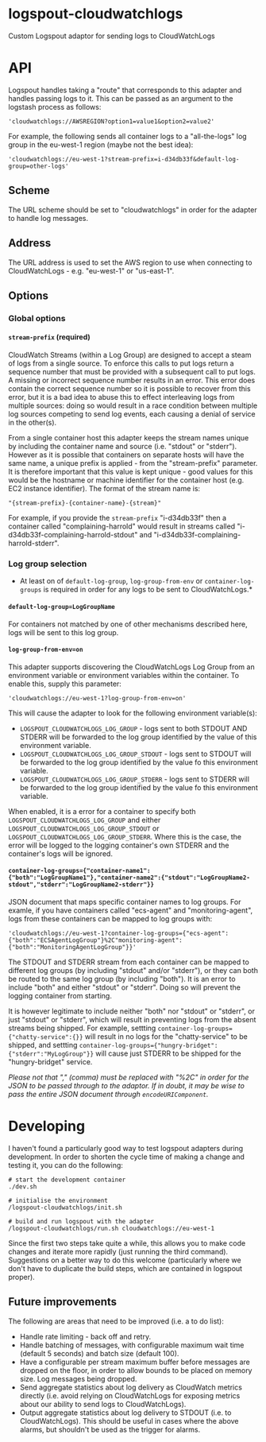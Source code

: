 # logspout-cloudwatchlogs

Custom Logspout adaptor for sending logs to CloudWatchLogs

# API

Logspout handles taking a "route" that corresponds to this adapter and handles passing logs to it. This can be passed as an argument to the logstash process as follows:

    'cloudwatchlogs://AWSREGION?option1=value1&option2=value2'

For example, the following sends all container logs to a "all-the-logs" log group in the eu-west-1 region (maybe not the best idea):

    'cloudwatchlogs://eu-west-1?stream-prefix=i-d34db33f&default-log-group=other-logs'

## Scheme

The URL scheme should be set to "cloudwatchlogs" in order for the adapter to handle log messages.

## Address

The URL address is used to set the AWS region to use when connecting to CloudWatchLogs - e.g. "eu-west-1" or "us-east-1".

## Options

### Global options

#### `stream-prefix` (required)

CloudWatch Streams (within a Log Group) are designed to accept a steam of logs from a single source. To enforce this calls to put logs return a sequence number that must be provided with a subsequent call to put logs. A missing or incorrect sequence number results in an error. This error does contain the correct sequence number so it is possible to recover from this error, but it is a bad idea to abuse this to effect interleaving logs from multiple sources: doing so would result in a race condition between multiple log sources competing to send log events, each causing a denial of service in the other(s).

From a single container host this adapter keeps the stream names unique by including the container name and source (i.e. "stdout" or "stderr"). However as it is possible that containers on separate hosts will have the same name, a unique prefix is applied - from the "stream-prefix" parameter. It is therefore important that this value is kept unique - good values for this would be the hostname or machine identifier for the container host (e.g. EC2 instance identifier). The format of the stream name is:

    "{stream-prefix}-{container-name}-{stream}"

For example, if you provide the `stream-prefix` "i-d34db33f" then a container called "complaining-harrold" would result in streams called "i-d34db33f-complaining-harrold-stdout" and "i-d34db33f-complaining-harrold-stderr".

### Log group selection

* At least on of `default-log-group`, `log-group-from-env` or `container-log-groups` is required in order for any logs to be sent to CloudWatchLogs.*

#### `default-log-group=LogGroupName`

For containers not matched by one of other mechanisms described here, logs will be sent to this log group.

#### `log-group-from-env=on`

This adapter supports discovering the CloudWatchLogs Log Group from an environment variable or environment variables within the container. To enable this, supply this parameter:

    'cloudwatchlogs://eu-west-1?log-group-from-env=on'

This will cause the adapter to look for the following environment variable(s):

* `LOGSPOUT_CLOUDWATCHLOGS_LOG_GROUP` - logs sent to both STDOUT AND STDERR will be forwarded to the log group identified by the value of this environment variable.
* `LOGSPOUT_CLOUDWATCHLOGS_LOG_GROUP_STDOUT` - logs sent to STDOUT will be forwarded to the log group identified by the value fo this environment variable.
* `LOGSPOUT_CLOUDWATCHLOGS_LOG_GROUP_STDERR` - logs sent to STDERR will be forwarded to the log group identified by the value fo this environment variable.

When enabled, it is a error for a container to specify both `LOGSPOUT_CLOUDWATCHLOGS_LOG_GROUP` and either `LOGSPOUT_CLOUDWATCHLOGS_LOG_GROUP_STDOUT` or `LOGSPOUT_CLOUDWATCHLOGS_LOG_GROUP_STDERR`. Where this is the case, the error will be logged to the logging container's own STDERR and the container's logs will be ignored.

#### `container-log-groups={"container-name1":{"both":"LogGroupName1"},"container-name2":{"stdout":"LogGroupName2-stdout","stderr":"LogGroupName2-stderr"}}`

JSON document that maps specific container names to log groups. For examle, if you have containers called "ecs-agent" and "monitoring-agent", logs from these containers can be mapped to log groups with:

    'cloudwatchlogs://eu-west-1?container-log-groups={"ecs-agent":{"both":"ECSAgentLogGroup"}%2C"monitoring-agent":{"both":"MonitoringAgentLogGroup"}}'

The STDOUT and STDERR stream from each container can be mapped to different log groups (by including "stdout" and/or "stderr"), or they can both be routed to the same log group (by including "both"). It is an error to include "both" and either "stdout" or "stderr". Doing so will prevent the logging container from starting.

It is however legitimate to include neither "both" nor "stdout" or "stderr", or just "stdout" or "stderr", which will result in preventing logs from the absent streams being shipped. For example, settting `container-log-groups={"chatty-service":{}}` will result in no logs for the "chatty-service" to be shipped, and settting `container-log-groups={"hungry-bridget":{"stderr":"MyLogGroup"}}` will cause just STDERR to be shipped for the "hungry-bridget" service.

*Please not that "," (comma) must be replaced with "%2C" in order for the JSON to be passed through to the adaptor. If in doubt, it may be wise to pass the entire JSON document through `encodeURIComponent`.*

# Developing

I haven't found a particularly good way to test logspout adapters during development. In order to shorten the cycle time of making a change and testing it, you can do the following:

    # start the development container
    ./dev.sh
    
    # initialise the environment
    /logspout-cloudwatchlogs/init.sh
    
    # build and run logspout with the adapter
    /logspout-cloudwatchlogs/run.sh cloudwatchlogs://eu-west-1

Since the first two steps take quite a while, this allows you to make code changes and iterate more rapidly (just running the third command). Suggestions on a better way to do this welcome (particularly where we don't have to duplicate the build steps, which are contained in logspout proper).

## Future improvements

The following are areas that need to be improved (i.e. a to do list):

* Handle rate limiting - back off and retry.
* Handle batching of messages, with configurable maximum wait time (default 5 seconds) and batch size (default 100).
* Have a configurable per stream maximum buffer before messages are dropped on the floor, in order to allow bounds to be placed on memory size. Log messages being dropped.
* Send aggregate statistics about log delivery as CloudWatch metrics directly (i.e. avoid relying on CloudWatchLogs for exposing metrics about our ability to send logs to CloudWatchLogs).
* Output aggregate statistics about log delivery to STDOUT (i.e. to CloudWatchLogs). This should be useful in cases where the above alarms, but shouldn't be used as the trigger for alarms.


